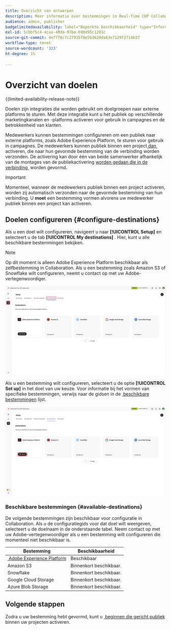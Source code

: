 ```yaml
---
title: Overzicht van ontwerpen
description: Meer informatie over bestemmingen in Real-Time CDP Collaboration.
audience: admin, publisher
badgelimitedavailability: label="Beperkte beschikbaarheid" type="Informative" url="https://helpx.adobe.com/nl/legal/product-descriptions/real-time-customer-data-platform-collaboration.html newtab=true"
exl-id: 5cbbf5c4-4caa-40da-97be-690d95c1201c
source-git-commit: 4ef7f8c7c27935f0e5b3620da63e7129f2714b37
workflow-type: tm+mt
source-wordcount: '323'
ht-degree: 1%

---
```


# Overzicht van doelen

{{limited-availability-release-note}}

Doelen zijn integraties die worden gebruikt om doelgroepen naar externe platforms te sturen. Met deze integratie kunt u het publiek op verschillende marketingkanalen en -platforms activeren voor gebruik in campagnes en de betrokkenheid van klanten.

Medewerkers kunnen bestemmingen configureren om een publiek naar externe platforms, zoals Adobe Experience Platform, te sturen voor gebruik in campagnes. De medewerkers kunnen publiek binnen een project [&#x200B; dan &#x200B;](../collaborate/activate.md) activeren, die naar hun gevormde bestemming van de verbinding worden verzonden. De activering kan door één van beide samenwerker afhankelijk van de montages van de publiekactivering [&#x200B; worden gedaan die in de verbinding &#x200B;](/help/guide/connect/establishing-connections.md#configure-connection-settings) worden gevormd.

>[!IMPORTANT]
>
>Momenteel, wanneer de medewerkers publiek binnen een project activeren, worden zij automatisch verzonden naar de gevormde bestemming van hun verbinding. U **moet** een bestemming vormen alvorens uw medewerker publiek binnen een project kan activeren.

## Doelen configureren {#configure-destinations}

Als u een doel wilt configureren, navigeert u naar **[!UICONTROL Setup]** en selecteert u de tab **[!UICONTROL My destinations]** . Hier, kunt u alle beschikbare bestemmingen bekijken.

>[!NOTE]
>
> Op dit moment is alleen Adobe Experience Platform beschikbaar als zelfbestemming in Collaboration. Als u een bestemming zoals Amazon S3 of Snowflake wilt configureren, neemt u contact op met uw Adobe-vertegenwoordiger.

![&#x200B; het Mijn bestemmingslusje in de werkruimte van de Opstelling die de beschikbare bestemmingen tonen.](/help/assets/destinations/overview/my-destinations-overview.png)

Als u een bestemming wilt configureren, selecteert u de optie **[!UICONTROL Set up]** in het doel van uw keuze. Voor informatie bij het vormen van specifieke bestemmingen, verwijs naar de gidsen in de [&#x200B; beschikbare bestemmingen &#x200B;](#available-destinations) lijst.

![&#x200B; De Mijn die bestemmingswerkruimte met de optie van de Opstelling voor de bestemming van Adobe Experience Platform wordt benadrukt.](/help/assets/destinations/overview/my-destinations-set-up.png)

### Beschikbare bestemmingen {#available-destinations}

De volgende bestemmingen zijn beschikbaar voor configuratie in Collaboration. Als u de configuratiegids voor dat doel wilt weergeven, selecteert u de doelnaam in de onderstaande tabel. Neem contact op met uw Adobe-vertegenwoordiger als u een bestemming wilt configureren die momenteel niet beschikbaar is.

| Bestemming | Beschikbaarheid |
| --- | --- |
| [&#x200B; Adobe Experience Platform &#x200B;](./experience-platform.md) | Beschikbaar |
| Amazon S3 | Binnenkort beschikbaar. |
| Snowflake | Binnenkort beschikbaar. |
| Google Cloud Storage | Binnenkort beschikbaar. |
| Azure Blob Storage | Binnenkort beschikbaar. |

## Volgende stappen

Zodra u uw bestemming hebt gevormd, kunt u [&#x200B; beginnen die gericht publiek &#x200B;](../collaborate/activate.md) binnen uw projecten activeren.
